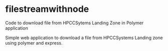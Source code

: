 # filestreamwithnode
Code to download file from HPCCSytems Landing Zone in Polymer application

Simple web application to download a file from HPCCSystems Landing zone using polymer and express.
